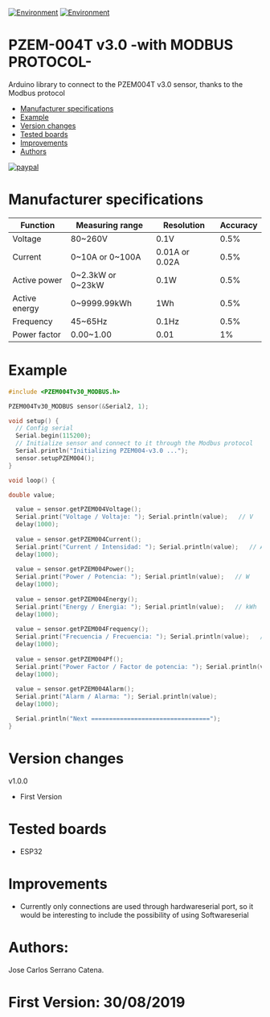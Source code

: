 [![Environment](https://img.shields.io/badge/Arduino-Library-blue)](https://www.arduino.cc/)
[![Environment](https://img.shields.io/badge/ESP32-Environment-red)](https://en.wikipedia.org/wiki/ESP32)

# PZEM-004T v3.0 -with MODBUS PROTOCOL-
Arduino library to connect to the PZEM004T v3.0 sensor, thanks to the Modbus protocol

* [Manufacturer specifications](#Manufacturer-specifications)
* [Example](#Example)
* [Version changes](#Version-changes)
* [Tested boards](#Tested-boards)
* [Improvements](#Improvements)
* [Authors](#Authors)

[![paypal](https://www.paypalobjects.com/en_US/i/btn/btn_donateCC_LG.gif)](https://www.paypal.me/josecserrano/2)

# Manufacturer specifications

| Function      | Measuring range    | Resolution      | Accuracy |
|---------------|--------------------|-----------------|----------|
| Voltage       | 80~260V            | 0.1V            | 0.5%     |
| Current       | 0\~10A or 0\~100A    | 0.01A or 0.02A  | 0.5%     |
| Active power  | 0\~2.3kW or 0\~23kW  | 0.1W            | 0.5%     |
| Active energy | 0~9999.99kWh       | 1Wh             | 0.5%     |
| Frequency     | 45~65Hz            | 0.1Hz           | 0.5%     |
| Power factor  | 0.00~1.00          | 0.01            | 1%       |

# Example
```c++
#include <PZEM004Tv30_MODBUS.h>

PZEM004Tv30_MODBUS sensor(&Serial2, 1);

void setup() {
  // Config serial
  Serial.begin(115200);
  // Initialize sensor and connect to it through the Modbus protocol
  Serial.println("Initializing PZEM004-v3.0 ...");
  sensor.setupPZEM004();
}

void loop() {

double value;

  value = sensor.getPZEM004Voltage();
  Serial.print("Voltage / Voltaje: "); Serial.println(value);   // V
  delay(1000);
  
  value = sensor.getPZEM004Current();
  Serial.print("Current / Intensidad: "); Serial.println(value);   // A
  delay(1000);
  
  value = sensor.getPZEM004Power();
  Serial.print("Power / Potencia: "); Serial.println(value);   // W
  delay(1000);
  
  value = sensor.getPZEM004Energy();
  Serial.print("Energy / Energia: "); Serial.println(value);   // kWh
  delay(1000);
  
  value = sensor.getPZEM004Frequency();
  Serial.print("Frecuencia / Frecuencia: "); Serial.println(value);   // Hz
  delay(1000);
  
  value = sensor.getPZEM004Pf();
  Serial.print("Power Factor / Factor de potencia: "); Serial.println(value);
  delay(1000);
  
  value = sensor.getPZEM004Alarm();
  Serial.print("Alarm / Alarma: "); Serial.println(value);
  delay(1000);

  Serial.println("Next =================================");
}
```
# Version changes
v1.0.0
- First Version

# Tested boards
- ESP32

# Improvements
- Currently only connections are used through hardwareserial port, so it would be interesting to include the possibility of using Softwareserial

# Authors:
Jose Carlos Serrano Catena. 

# First Version: 30/08/2019
